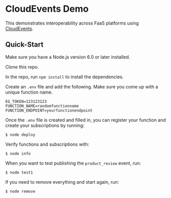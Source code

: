 # CloudEvents Demo

This demonstrates interoperability across FaaS platforms using [CloudEvents](https://www.github.com/cloudevents/spec).

## Quick-Start

Make sure you have a Node.js version 6.0 or later installed.

Clone this repo.

In the repo, run `npm install` to install the dependencies.

Create an `.env` file and add the following.  Make sure you come up with a unique function name.

```
EG_TOKEN=123123123
FUNCTION_NAME=randomfunctionname
FUNCTION_ENDPOINT=yourfunctionendpoint
```

Once the `.env` file is created and filled in, you can register your function and create your subscriptions by running:

```
$ node deploy
```

Verify functions and subscriptions with:

```
$ node info
```

When you want to test publishing the `product_review` event, run:

```
$ node test1
```

If you need to remove everything and start again, run:

```
$ node remove
```
